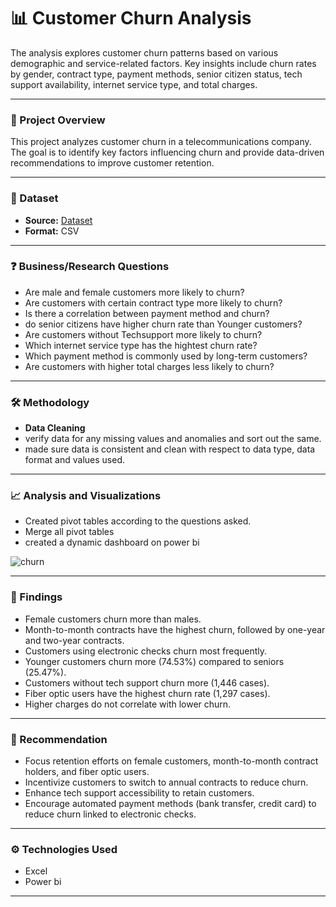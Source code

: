 # 📊 Customer Churn Analysis
The analysis explores customer churn patterns based on various demographic and service-related factors. Key insights include churn rates by gender, contract type, payment methods, senior citizen status, tech support availability, internet service type, and total charges. 

---

### 🧠 Project Overview

This project analyzes customer churn in a telecommunications company. The goal is to identify key factors influencing churn and provide data-driven recommendations to improve customer retention.

---

### 📂 Dataset

- **Source:** <a href = "https://github.com/ikechidiogo19/Telsco-churn-analysis/blob/main/Telsco%20analysis.xlsx">Dataset</a>
- **Format:** CSV
---

### ❓ Business/Research Questions
- Are male and female customers more likely to churn?
- Are customers with certain contract type more likely to churn?
- Is there a correlation between payment method and churn?
- do senior citizens have higher churn rate than Younger customers?
- Are customers without  Techsupport more likely to churn?
- Which internet service type has the hightest churn rate?
- Which payment method is commonly used by long-term customers?
- Are customers with higher total charges less likely to churn?

---

### 🛠 Methodology
- **Data Cleaning**
- verify data for any missing values and anomalies and sort out the same.
- made sure data is consistent and clean with respect to data type, data format and values used.

---

### 📈 Analysis and Visualizations

- Created pivot tables according to the questions asked.
- Merge all pivot tables
- created a dynamic dashboard on power bi
  
![churn](https://github.com/user-attachments/assets/6fbeab89-fecb-4068-b208-69bfe2cf77be)

---

### 📌 Findings
- Female customers churn more than males.
- Month-to-month contracts have the highest churn, followed by one-year and two-year contracts.
- Customers using electronic checks churn most frequently.
- Younger customers churn more (74.53%) compared to seniors (25.47%).
- Customers without tech support churn more (1,446 cases).
- Fiber optic users have the highest churn rate (1,297 cases).
- Higher charges do not correlate with lower churn.

---

### 🧾 Recommendation
- Focus retention efforts on female customers, month-to-month contract holders, and fiber optic users.
- Incentivize customers to switch to annual contracts to reduce churn.
- Enhance tech support accessibility to retain customers.
- Encourage automated payment methods (bank transfer, credit card) to reduce churn linked to electronic checks.

---

### ⚙️ Technologies Used

- Excel
- Power bi

---


